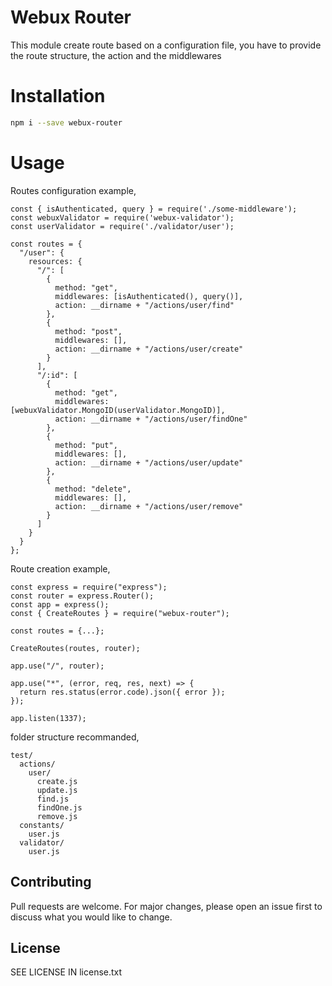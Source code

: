 # Webux Router

This module create route based on a configuration file, you have to provide the route structure, the action and the middlewares

# Installation

```bash
npm i --save webux-router
```

# Usage

Routes configuration example,

```
const { isAuthenticated, query } = require('./some-middleware');
const webuxValidator = require('webux-validator');
const userValidator = require('./validator/user');

const routes = {
  "/user": {
    resources: {
      "/": [
        {
          method: "get",
          middlewares: [isAuthenticated(), query()],
          action: __dirname + "/actions/user/find"
        },
        {
          method: "post",
          middlewares: [],
          action: __dirname + "/actions/user/create"
        }
      ],
      "/:id": [
        {
          method: "get",
          middlewares: [webuxValidator.MongoID(userValidator.MongoID)],
          action: __dirname + "/actions/user/findOne"
        },
        {
          method: "put",
          middlewares: [],
          action: __dirname + "/actions/user/update"
        },
        {
          method: "delete",
          middlewares: [],
          action: __dirname + "/actions/user/remove"
        }
      ]
    }
  }
};
```

Route creation example,

```
const express = require("express");
const router = express.Router();
const app = express();
const { CreateRoutes } = require("webux-router");

const routes = {...};

CreateRoutes(routes, router);

app.use("/", router);

app.use("*", (error, req, res, next) => {
  return res.status(error.code).json({ error });
});

app.listen(1337);
```

folder structure recommanded,

```
test/
  actions/
    user/
      create.js
      update.js
      find.js
      findOne.js
      remove.js
  constants/
    user.js
  validator/
    user.js
```

## Contributing

Pull requests are welcome. For major changes, please open an issue first to discuss what you would like to change.

## License

SEE LICENSE IN license.txt
